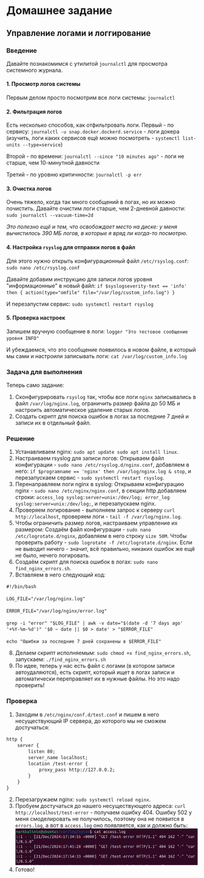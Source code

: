 # Домашнее задание
## Управление логами и логгирование
### Введение
Давайте познакомимся с утилитой `journalctl` для просмотра системного журнала.

#### 1. Просмотр логов системы

Первым делом просто посмотрим все логи системы:
`journalctl`

#### 2. Фильтрация логов

Есть несколько способов, как отфильтровать логи. Первый - по сервису:
`journalctl -u snap.docker.dockerd.service` - логи докера (изучить, логи каких сервисов ещё можно посмотреть - `systemctl list-units --type=service`)

Второй - по времени:
`journalctl --since "10 minutes ago"` - логи не старше, чем 10-минутной давности

Третий - по уровню критичности:
`journalctl -p err`

#### 3. Очистка логов

Очень тяжело, когда так много сообщений в логах, но их можно почистить. Давайте очистим логи старше, чем 2-дневной давности:
`sudo journalctl --vacuum-time=2d`

*Это полезно ещё и тем, что освобождает место на диске: у меня вычистилось 390 МБ логов, в которые я вряд ли когда-то посмотрю.*

#### 4. Настройка `rsyslog` для отправки логов в файл

Для этого нужно открыть конфигурационный файл `/etc/rsyslog.conf`:
`sudo nano /etc/rsyslog.conf`

Давайте добавим инструкцию для записи логов уровня "информационные" в новый файл:
`if $syslogseverity-text == 'info' then {
    action(type="omfile" file="/var/log/custom_info.log")
}
`

И перезапустим сервис:
`sudo systemctl restart rsyslog`

#### 5. Проверка настроек

Запишем вручную сообщение в логи:
`logger "Это тестовое сообщение уровня INFO"`

И убеждаемся, что это сообщение появилось в новом файле, в который мы сами и настроили записывать логи:
`cat /var/log/custom_info.log`

### Задача для выполнения

Теперь само задание:
1. Сконфигурировать `rsyslog` так, чтобы все логи `nginx` записывались в файл `/var/log/nginx.log`, ограничить размер файла до 50 МБ и настроить автоматическое удаление старых логов.
2. Создать скрипт для поиска ошибок в логах за последние 7 дней и записи их в отдельный файл.

### Решение

1. Устанавливаем nginx:
`sudo apt update
sudo apt install linux`.
2. Настраиваем rsyslog для записи логов:
Открываем файл конфигурации - `sudo nano /etc/rsyslog.d/nginx.conf`, добавляем в него:
`if $programname == 'nginx' then /var/log/nginx.log
& stop`, и перезапускаем сервис - `sudo systemctl restart rsyslog`.
3. Перенаправляем логи nginx в syslog:
Открываем конфигурацию nginx - `sudo nano /etc/nginx/nginx.conf`, в секции http добавляем строки:
`access_log syslog:server=unix:/dev/log;
error_log syslog:server=unix:/dev/log;`, и перезапускаем nginx.
4. Проверяем логирование - выполняем запрос к серверу `curl http://localhost`, проверяем логи - `tail -f /var/log/nginx.log`.
5. Чтобы ограничить размер логов, настраиваем управление их размером:
Создаём файл конфигурации - `sudo nano /etc/logrotate.d/nginx`, добавляем в него строку `size 50M`. Чтобы проверить работу - `sudo logrotate -f /etc/logrotate.d/nginx`. Если не выводит ничего - значит, всё правильно, никаких ошибок же ещё не было, нечего логировать.
6. Создаём скрипт для поиска ошибок в логах:
`sudo nano find_nginx_errors.sh`.
7. Вставляем в него следующий код:
```
#!/bin/bash

LOG_FILE="/var/log/nginx.log"

ERROR_FILE="/var/log/nginx/error.log"

grep -i "error" "$LOG_FILE" | awk -v date="$(date -d '7 days ago' '+%Y-%m-%d')" '$0 ~ date || $0 > date' > "$ERROR_FILE"

echo "Ошибки за последние 7 дней сохранены в $ERROR_FILE"
```
8. Делаем скрипт исполняемым: `sudo chmod +x find_nginx_errors.sh`, запускаем: `./find_nginx_errors.sh`
9. По идее, теперь у нас есть файл с логами (в котором записи автоудаляются), есть скрипт, который ищет в логах записи и автоматически переправляет их в нужные файлы. Но это надо проверить!

### Проверка
1. Заходим в `/etc/nginx/conf.d/test.conf` и пишем в него несуществующий IP сервера, до которого мы не сможем достучаться:
```
http {
    server {
        listen 80;
        server_name localhost;
        location /test-error {
            proxy_pass http://127.0.0.2;
        }
    }
}
```
2. Перезагружаем nginx: `sudo systemctl reload nginx`.
3. Пробуем достучаться до нашего несуществующего адреса: `curl http://localhost/test-error` - получаем ошибку 404. Ошибку 502 у меня смоделировать не получилось, поэтому она не появится в `errors.log`, а вот в `access.log` оно появляется, как и должно быть:
![image](https://github.com/mxrget/linux-university-additional-task/blob/master/access_logs.png)
4. Готово!

